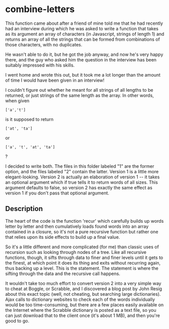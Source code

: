 # combine-letters

This function came about after a friend of mine told me that he had recently had an interview during which he was asked to write a function that takes as its argument an array of characters (in Javascript, strings of length 1) and returns an array of all the strings that can be formed from combinations of those characters, with no duplicates.

He wasn't able to do it, but he got the job anyway, and now he's very happy there, and the guy who asked him the question in the interview has been suitably impressed with his skills.

I went home and wrote this out, but it took me a lot longer than the amount of time I would have been given in an interview!

I couldn't figure out whether he meant for all strings of all lengths to be returned, or just strings of the same length as the array. In other words, when given

    ['a','t']
    
is it supposed to return

    ['at', 'ta']
    
or

    ['a', 't', 'at', 'ta']
    
?

I decided to write both. The files in this folder labeled "1" are the former option, and the files labeled "2" contain the latter. Version 1 is a little more elegant-looking. Version 2 is actually an elaboration of version 1 -- it takes an optional argument which if true tells it to return words of all sizes. This argument defaults to false, so version 2 has exactly the same effect as version 1 if you don't pass that optional argument.


## Description

The heart of the code is the function 'recur' which carefully builds up words letter by letter and then cumulatively loads found words into an array contained in a closure, so it's not a pure recursive function but rather one that relies upon its side effects to build up a final value.

So it's a little different and more complicated (for me) than classic uses of recursion such as looking through nodes of a tree. Like all recursive functions, though, it sifts through data to finer and finer levels until it gets to the finest, at which point it does its thing and exits without recurring again, thus backing up a level. This is the <if> statement. The <else> statement is where the sifting through the data and the recursive call happens.

It wouldn't take too much effort to convert version 2 into a very simple way to cheat at Boggle, or Scrabble, and I discovered a blog post by John Resig about this exact topic (well, not cheating, but searching large dictionaries). Ajax calls to dictionary websites to check each of the words individually would be too time-consuming, but there are a few places easily available on the Internet where the Scrabble dictionary is posted as a text file, so you can just download that to the client once (it's about 1 MB), and then you're good to go.

